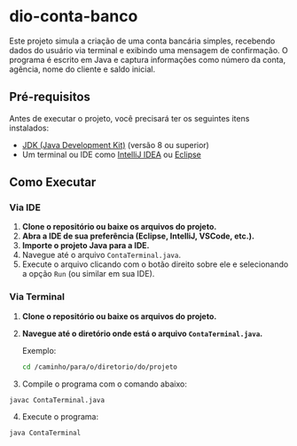 # dio-conta-banco

Este projeto simula a criação de uma conta bancária simples, recebendo dados do usuário via terminal e exibindo uma mensagem de confirmação. O programa é escrito em Java e captura informações como número da conta, agência, nome do cliente e saldo inicial.

## Pré-requisitos

Antes de executar o projeto, você precisará ter os seguintes itens instalados:

- [JDK (Java Development Kit)](https://www.oracle.com/java/technologies/javase-jdk11-downloads.html) (versão 8 ou superior)
- Um terminal ou IDE como [IntelliJ IDEA](https://www.jetbrains.com/idea/) ou [Eclipse](https://www.eclipse.org/)

## Como Executar

### Via IDE

1. **Clone o repositório ou baixe os arquivos do projeto.**
2. **Abra a IDE de sua preferência (Eclipse, IntelliJ, VSCode, etc.).**
3. **Importe o projeto Java para a IDE.**
4. Navegue até o arquivo `ContaTerminal.java`.
5. Execute o arquivo clicando com o botão direito sobre ele e selecionando a opção `Run` (ou similar em sua IDE).

### Via Terminal

1. **Clone o repositório ou baixe os arquivos do projeto.**
2. **Navegue até o diretório onde está o arquivo `ContaTerminal.java`.**
   
   Exemplo:
   ```bash
   cd /caminho/para/o/diretorio/do/projeto
   ```
3. Compile o programa com o comando abaixo:
```bash
javac ContaTerminal.java
 ```
4. Execute o programa:
```bash
java ContaTerminal
```

